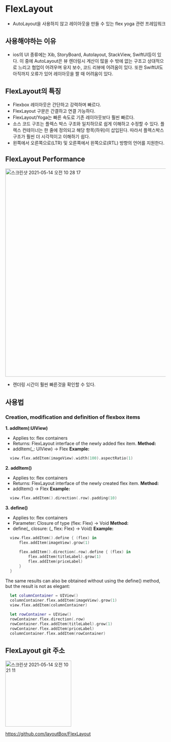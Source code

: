 # FlexLayout
- AutoLayout을 사용하지 않고 레이아웃을 만들 수 있는 flex yoga 관련 프레임워크

## 사용해야하는 이유
- ios의 UI 종류에는 Xib, StoryBoard, Autolayout, StackView, SwiftUI등이 있다.  이 중에 AutoLayout은 뷰 렌더링시 계산이 많을 수 밖에 없는 구조고 상대적으로 느리고 협업이 어려우며 유지 보수, 코드 리뷰에 어려움이 있다. 또한 SwiftUI도 아직까지 오류가 있어 레이아웃을 짤 때 어려움이 있다.

## FlexLayout의 특징
- Flexbox 레이아웃은 간단하고 강력하며 빠르다.
- FlexLayout 구문은 간결하고 연결 가능하다.
- FlexLayout/Yoga는 빠른 속도로 기존 레이아웃보다 훨씬 빠르다.
- 소스 코드 구조는 플렉스 박스 구조와 일치하므로 쉽게 이해하고 수정할 수 있다. 플렉스 컨테이너는 한 줄에 정의되고 해당 항목(하위)이 삽입된다. 따라서 플렉스박스 구조가 훨씬 더 시각적이고 이해하기 쉽다.
- 왼쪽에서 오른쪽으로(LTR) 및 오른쪽에서 왼쪽으로(RTL) 방향의 언어를 지원한다.

## FlexLayout Performance

<img width="653" alt="스크린샷 2021-05-14 오전 10 28 17" src="https://user-images.githubusercontent.com/45002556/118207202-1a5c7a00-b49f-11eb-83d4-4d59cdd8dc87.png">

- 렌더링 시간이 훨씬 빠른것을 확인할 수 있다.

## 사용법
### Creation, modification and definition of flexbox items      
**1. addItem(:UIView)**    
- Applies to: flex containers
- Returns: FlexLayout interface of the newly added flex item.
**Method:**    
- addItem(_: UIView) -> Flex
**Example:**

```swift
  view.flex.addItem(imageView).width(100).aspectRatio(1)
```

**2. addItem()**    
- Applies to: flex containers
- Returns: FlexLayout interface of the newly created flex item.
**Method:**    
- addItem() -> Flex
**Example:**

```swift
  view.flex.addItem().direction(.row).padding(10)
```

**3. define()**
- Applies to: flex containers
- Parameter: Closure of type (flex: Flex) -> Void
**Method:**    
- define(_ closure: (_ flex: Flex) -> Void)
**Example:**

```swift
  view.flex.addItem().define { (flex) in
      flex.addItem(imageView).grow(1)
        
      flex.addItem().direction(.row).define { (flex) in
          flex.addItem(titleLabel).grow(1)
          flex.addItem(priceLabel)
      }
  }
```

The same results can also be obtained without using the define() method, but the result is not as elegant:
```swift
  let columnContainer = UIView()
  columnContainer.flex.addItem(imageView).grow(1)
  view.flex.addItem(columnContainer)
        
  let rowContainer = UIView()
  rowContainer.flex.direction(.row)
  rowContainer.flex.addItem(titleLabel).grow(1)
  rowContainer.flex.addItem(priceLabel)
  columnContainer.flex.addItem(rowContainer)
```
  
## FlexLayout git 주소
<img width="207" alt="스크린샷 2021-05-14 오전 10 21 11" src="https://user-images.githubusercontent.com/45002556/118206748-1c720900-b49e-11eb-9cfb-8b23c28de32e.png">

https://github.com/layoutBox/FlexLayout

